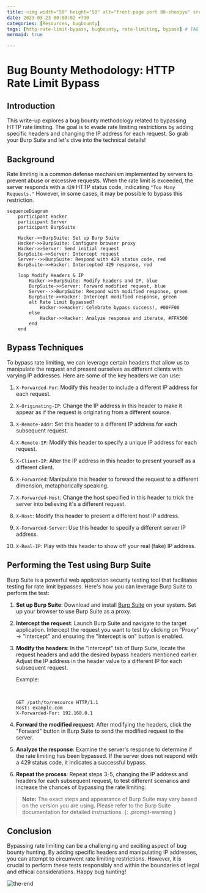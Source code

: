 ```yaml
---
title: <img width="50" height="50" alt="front-page port 80-shoopyu" src="https://github.com/thelocalh0st/thelocalh0st.github.io/assets/125783410/dde6cba1-81ad-4c33-855d-78da6b750b9d"> HTTP Rate Limit Bypass
date: 2023-03-23 00:00:02 +730
categories: [Resources, bugbounty]
tags: [http-rate-limit-bypass, bugbounty, rate-limiting, bypass] # TAG names should always be lowercase
mermaid: true

---
```




# Bug Bounty Methodology: HTTP Rate Limit Bypass


## Introduction

This write-up explores a bug bounty methodology related to bypassing HTTP rate limiting. The goal is to evade rate limiting restrictions by adding specific headers and changing the IP address for each request. So grab your Burp Suite and let's dive into the technical details!

## Background

Rate limiting is a common defense mechanism implemented by servers to prevent abuse or excessive requests. When the rate limit is exceeded, the server responds with a `429` HTTP status code, indicating `"Too Many Requests."` However, in some cases, it may be possible to bypass this restriction.


```mermaid
sequenceDiagram
    participant Hacker
    participant Server
    participant BurpSuite

    Hacker->>BurpSuite: Set up Burp Suite
    Hacker->>BurpSuite: Configure browser proxy
    Hacker->>Server: Send initial request
    BurpSuite->>Server: Intercept request
    Server-->>BurpSuite: Respond with 429 status code, red
    BurpSuite->>Hacker: Intercepted 429 response, red

    loop Modify Headers & IP
        Hacker->>BurpSuite: Modify headers and IP, blue
        BurpSuite->>Server: Forward modified request, blue
        Server-->>BurpSuite: Respond with modified response, green
        BurpSuite->>Hacker: Intercept modified response, green
        alt Rate Limit Bypassed?
            Hacker->>Hacker: Celebrate bypass success!, #00FF00
        else
            Hacker->>Hacker: Analyze response and iterate, #FFA500
        end
    end

```

## Bypass Techniques

To bypass rate limiting, we can leverage certain headers that allow us to manipulate the request and present ourselves as different clients with varying IP addresses. Here are some of the key headers we can use:

1.  `X-Forwarded-For`: Modify this header to include a different IP address for each request.
    
2.  `X-Originating-IP`: Change the IP address in this header to make it appear as if the request is originating from a different source.
    
3.  `X-Remote-Addr`: Set this header to a different IP address for each subsequent request.
    
4.  `X-Remote-IP`: Modify this header to specify a unique IP address for each request.
    
5.  `X-Client-IP`: Alter the IP address in this header to present yourself as a different client.
    
6.  `X-Forwarded`: Manipulate this header to forward the request to a different dimension, metaphorically speaking.
    
7.  `X-Forwarded-Host`: Change the host specified in this header to trick the server into believing it's a different request.
    
8.  `X-Host`: Modify this header to present a different host IP address.
    
9.  `X-Forwarded-Server`: Use this header to specify a different server IP address.
    
10.  `X-Real-IP`: Play with this header to show off your real (fake) IP address.
    

## Performing the Test using Burp Suite

Burp Suite is a powerful web application security testing tool that facilitates testing for rate limit bypasses. Here's how you can leverage Burp Suite to perform the test:

1.  **Set up Burp Suite**: Download and install [Burp Suite](https://portswigger.net/burp) on your system. Set up your browser to use Burp Suite as a proxy.
    
2.  **Intercept the request**: Launch Burp Suite and navigate to the target application. Intercept the request you want to test by clicking on "Proxy" -> "Intercept" and ensuring the "Intercept is on" button is enabled.
    
3.  **Modify the headers**: In the "Intercept" tab of Burp Suite, locate the request headers and add the desired bypass headers mentioned earlier. Adjust the IP address in the header value to a different IP for each subsequent request.
    
    Example:
    
    <br>
    
    ```
    GET /path/to/resource HTTP/1.1
    Host: example.com
    X-Forwarded-For: 192.168.0.1
    ```
    
4.  **Forward the modified request**: After modifying the headers, click the "Forward" button in Burp Suite to send the modified request to the server.
    
5.  **Analyze the response**: Examine the server's response to determine if the rate limiting has been bypassed. If the server does not respond with a 429 status code, it indicates a successful bypass.
    
6.  **Repeat the process**: Repeat steps 3-5, changing the IP address and headers for each subsequent request, to test different scenarios and increase the chances of bypassing the rate limiting.
    

> **Note:** The exact steps and appearance of Burp Suite may vary based on the version you are using. Please refer to the Burp Suite documentation for detailed instructions.
{: .prompt-warning }


## Conclusion

Bypassing rate limiting can be a challenging and exciting aspect of bug bounty hunting. By adding specific headers and manipulating IP addresses, you can attempt to circumvent rate limiting restrictions. However, it is crucial to perform these tests responsibly and within the boundaries of legal and ethical considerations. Happy bug hunting!


![the-end](https://media.giphy.com/media/DAtJCG1t3im1G/giphy.gif)
